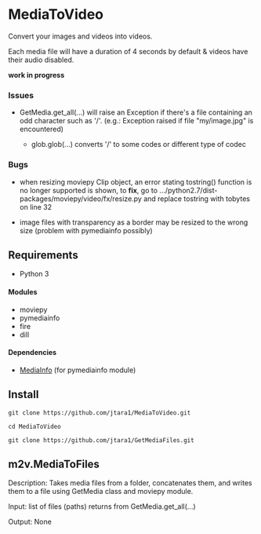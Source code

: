 # MediaToVideo

Convert your images and videos into videos.

Each media file will have a duration of 4 seconds by default & videos have their audio disabled.

**work in progress**



### Issues

* GetMedia.get_all(...) will raise an Exception if there's a file containing an odd character such as '/'. (e.g.: Exception raised if file "my/image.jpg" is encountered)

    * glob.glob(...) converts '/' to some codes or different type of codec




### Bugs

* when resizing moviepy Clip object, an error stating tostring() function is no longer supported
is shown, to **fix**, go to .../python2.7/dist-packages/moviepy/video/fx/resize.py and replace
tostring with tobytes on line 32

* image files with transparency as a border may be resized to the wrong size (problem with pymediainfo possibly)



## Requirements

* Python 3

#### Modules

* moviepy
* pymediainfo
* fire
* dill

#### Dependencies

* [MediaInfo](https://mediaarea.net/en/MediaInfo/Download) (for pymediainfo module)



## Install

    git clone https://github.com/jtara1/MediaToVideo.git

    cd MediaToVideo

    git clone https://github.com/jtara1/GetMediaFiles.git



## m2v.MediaToFiles

Description: Takes media files from a folder, concatenates them, and writes them to a file using GetMedia class and moviepy module.

Input: list of files (paths) returns from GetMedia.get_all(...)

Output: None
